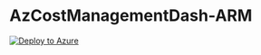 # AzCostManagementDash-ARM

[![Deploy to Azure](https://aka.ms/deploytoazurebutton)](https://portal.azure.com/#create/Microsoft.Template/uri/https%3A%2F%2Fraw.githubusercontent.com%2Fdglumesh%2FAzCostManagementDash-ARM%2Fmain%2Ftemplate.json)
